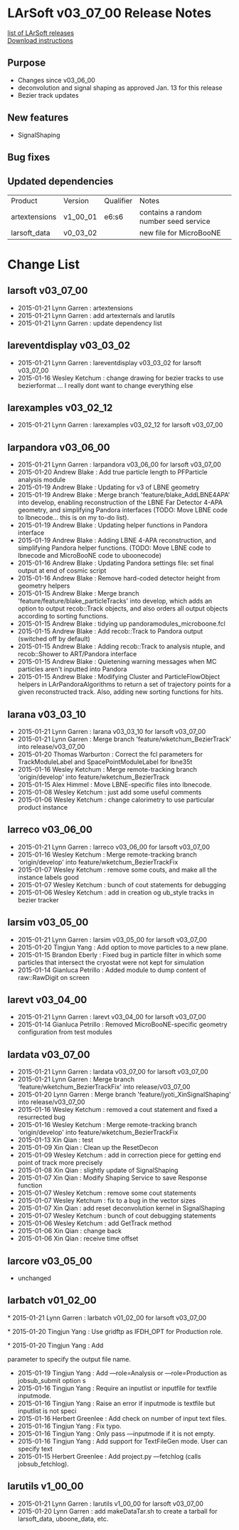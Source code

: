 # LArSoft v03_07_00 Release Notes



[list of LArSoft releases](LArSoft_release_list)  
[Download instructions](http://scisoft.fnal.gov/scisoft/bundles/larsoft/v03_07_00/larsoft-v03_07_00.html)

## Purpose

-   Changes since v03_06_00
-   deconvolution and signal shaping as approved Jan. 13 for this release
-   Bezier track updates

## New features

-   SignalShaping

## Bug fixes

## Updated dependencies

|               |          |           |                                       |
|---------------|----------|-----------|---------------------------------------|
| Product       | Version  | Qualifier | Notes                                 |
| artextensions | v1_00_01 | e6:s6     | contains a random number seed service |
| larsoft_data  | v0_03_02 |           | new file for MicroBooNE               |

# Change List

## larsoft v03_07_00

-   2015-01-21 Lynn Garren : artextensions
-   2015-01-21 Lynn Garren : add artexternals and larutils
-   2015-01-21 Lynn Garren : update dependency list

## lareventdisplay v03_03_02

-   2015-01-21 Lynn Garren : lareventdisplay v03_03_02 for larsoft v03_07_00
-   2015-01-16 Wesley Ketchum : change drawing for bezier tracks to use bezierformat … I really dont want to change everything else

## larexamples v03_02_12

-   2015-01-21 Lynn Garren : larexamples v03_02_12 for larsoft v03_07_00

## larpandora v03_06_00

-   2015-01-21 Lynn Garren : larpandora v03_06_00 for larsoft v03_07_00
-   2015-01-20 Andrew Blake : Add true particle length to PFParticle analysis module
-   2015-01-19 Andrew Blake : Updating for v3 of LBNE geometry
-   2015-01-19 Andrew Blake : Merge branch 'feature/blake_AddLBNE4APA' into develop, enabling reconstruction of the LBNE Far Detector 4-APA geometry, and simplifying Pandora interfaces (TODO: Move LBNE code to lbnecode… this is on my to-do list).
-   2015-01-19 Andrew Blake : Updating helper functions in Pandora interface
-   2015-01-19 Andrew Blake : Adding LBNE 4-APA reconstruction, and simplifying Pandora helper functions. (TODO: Move LBNE code to lbnecode and MicroBooNE code to uboonecode)
-   2015-01-16 Andrew Blake : Updating Pandora settings file: set final output at end of cosmic script
-   2015-01-16 Andrew Blake : Remove hard-coded detector height from geometry helpers
-   2015-01-15 Andrew Blake : Merge branch 'feature/feature/blake_particleTracks' into develop, which adds an option to output recob::Track objects, and also orders all output objects according to sorting functions.
-   2015-01-15 Andrew Blake : tidying up pandoramodules_microboone.fcl
-   2015-01-15 Andrew Blake : Add recob::Track to Pandora output (switched off by default)
-   2015-01-15 Andrew Blake : Adding recob::Track to analysis ntuple, and recob::Shower to ART/Pandora interface
-   2015-01-15 Andrew Blake : Quietening warning messages when MC particles aren't inputted into Pandora
-   2015-01-15 Andrew Blake : Modifying Cluster and ParticleFlowObject helpers in LArPandoraAlgorithms to return a set of trajectory points for a given reconstructed track. Also, adding new sorting functions for hits.

## larana v03_03_10

-   2015-01-21 Lynn Garren : larana v03_03_10 for larsoft v03_07_00
-   2015-01-21 Lynn Garren : Merge branch 'feature/wketchum_BezierTrack' into release/v03_07_00
-   2015-01-20 Thomas Warburton : Correct the fcl parameters for TrackModuleLabel and SpacePointModuleLabel for lbne35t
-   2015-01-16 Wesley Ketchum : Merge remote-tracking branch 'origin/develop' into feature/wketchum_BezierTrack
-   2015-01-15 Alex Himmel : Move LBNE-specific files into lbnecode.
-   2015-01-08 Wesley Ketchum : just add some useful comments
-   2015-01-06 Wesley Ketchum : change calorimetry to use particular product instance

## larreco v03_06_00

-   2015-01-21 Lynn Garren : larreco v03_06_00 for larsoft v03_07_00
-   2015-01-16 Wesley Ketchum : Merge remote-tracking branch 'origin/develop' into feature/wketchum_BezierTrackFix
-   2015-01-07 Wesley Ketchum : remove some couts, and make all the instance labels good
-   2015-01-07 Wesley Ketchum : bunch of cout statements for debugging
-   2015-01-06 Wesley Ketchum : add in creation og ub_style tracks in bezier tracker

## larsim v03_05_00

-   2015-01-21 Lynn Garren : larsim v03_05_00 for larsoft v03_07_00
-   2015-01-20 Tingjun Yang : Add option to move particles to a new plane.
-   2015-01-15 Brandon Eberly : Fixed bug in particle filter in which some particles that intersect the cryostat were not kept for simulation
-   2015-01-14 Gianluca Petrillo : Added module to dump content of raw::RawDigit on screen

## larevt v03_04_00

-   2015-01-21 Lynn Garren : larevt v03_04_00 for larsoft v03_07_00
-   2015-01-14 Gianluca Petrillo : Removed MicroBooNE-specific geometry configuration from test modules

## lardata v03_07_00

-   2015-01-21 Lynn Garren : lardata v03_07_00 for larsoft v03_07_00
-   2015-01-21 Lynn Garren : Merge branch 'feature/wketchum_BezierTrackFix' into release/v03_07_00
-   2015-01-20 Lynn Garren : Merge branch 'feature/jyoti_XinSignalShaping' into release/v03_07_00
-   2015-01-16 Wesley Ketchum : removed a cout statement and fixed a resurrected bug
-   2015-01-16 Wesley Ketchum : Merge remote-tracking branch 'origin/develop' into feature/wketchum_BezierTrackFix
-   2015-01-13 Xin Qian : test
-   2015-01-09 Xin Qian : Clean up the ResetDecon
-   2015-01-09 Wesley Ketchum : add in correction piece for getting end point of track more precisely
-   2015-01-08 Xin Qian : slightly update of SignalShaping
-   2015-01-07 Xin Qian : Modify Shaping Service to save Response function
-   2015-01-07 Wesley Ketchum : remove some cout statements
-   2015-01-07 Wesley Ketchum : fix to a bug in the vector sizes
-   2015-01-07 Xin Qian : add reset deconvolution kernel in SignalShaping
-   2015-01-07 Wesley Ketchum : bunch of cout debugging statements
-   2015-01-06 Wesley Ketchum : add GetTrack method
-   2015-01-06 Xin Qian : change back
-   2015-01-06 Xin Qian : receive time offset

## larcore v03_05_00

-   unchanged

## larbatch v01_02_00

\* 2015-01-21 Lynn Garren : larbatch v01_02_00 for larsoft v03_07_00

\* 2015-01-20 Tingjun Yang : Use gridftp as IFDH_OPT for Production role.

\* 2015-01-20 Tingjun Yang : Add

<output>

parameter to specify the output file name.

-   2015-01-19 Tingjun Yang : Add —role=Analysis or —role=Production as jobsub_submit option s
-   2015-01-16 Tingjun Yang : Require an inputlist or inputfile for textfile inputmode.
-   2015-01-16 Tingjun Yang : Raise an error if inputmode is textfile but inputlist is not speci
-   2015-01-16 Herbert Greenlee : Add check on number of input text files.
-   2015-01-16 Tingjun Yang : Fix typo.
-   2015-01-16 Tingjun Yang : Only pass —inputmode if it is not empty.
-   2015-01-16 Tingjun Yang : Add support for TextFileGen mode. User can specify <inputmode>text
-   2015-01-15 Herbert Greenlee : Add project.py —fetchlog (calls jobsub_fetchlog).

## larutils v1_00_00

-   2015-01-21 Lynn Garren : larutils v1_00_00 for larsoft v03_07_00
-   2015-01-20 Lynn Garren : add makeDataTar.sh to create a tarball for larsoft_data, uboone_data, etc.
